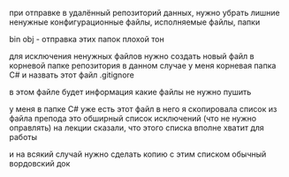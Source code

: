 при отправке в удалённый репозиторий данных, нужно убрать лишние ненужные конфигурационные файлы, исполняемые файлы, папки

bin obj - отправка этих папок плохой тон

для исключения ненужных файлов нужно создать новый файл в корневой папке репозитория
в данном случае у меня корневая папка C#
и назвать этот файл
.gitignore

в этом файле будет информация какие файлы не нужно пушить

у меня в папке C# уже есть этот файл
в него я скопировала список из файла препода
это обширный список исключений (что не нужно оправлять)
на лекции сказали, что этого списка вполне хватит для работы

и на всякий случай нужно сделать копию с этим списком
обычный вордовский док
